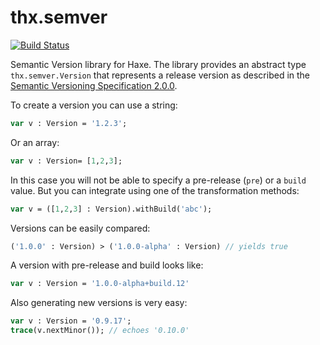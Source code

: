 # thx.semver

[![Build Status](https://travis-ci.org/fponticelli/thx.semver.svg)](https://travis-ci.org/fponticelli/thx.semver)

Semantic Version library for Haxe. The library provides an abstract type `thx.semver.Version` that represents a release version as described in the [Semantic Versioning Specification 2.0.0](http://semver.org/).

To create a version you can use a string:
```haxe
var v : Version = '1.2.3';
```

Or an array:

```haxe
var v : Version= [1,2,3];
```


In this case you will not be able to specify a pre-release (`pre`) or a `build` value. But you can integrate using one of the transformation methods:

```haxe
var v = ([1,2,3] : Version).withBuild('abc');
```

Versions can be easily compared:

```haxe
('1.0.0' : Version) > ('1.0.0-alpha' : Version) // yields true
```

A version with pre-release and build looks like:

```haxe
var v : Version = '1.0.0-alpha+build.12'
```

Also generating new versions is very easy:

```haxe
var v : Version = '0.9.17';
trace(v.nextMinor()); // echoes '0.10.0'
```